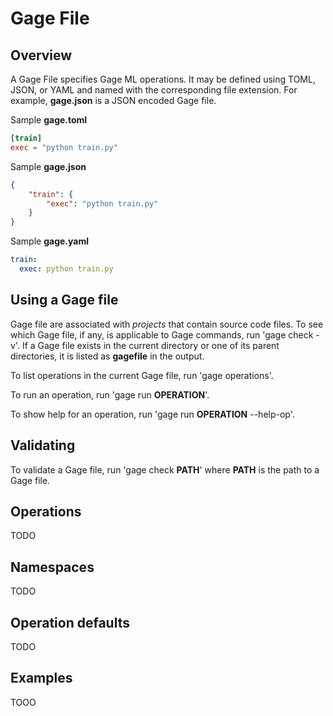 # Gage File

## Overview

A Gage File specifies Gage ML operations. It may be defined using TOML,
JSON, or YAML and named with the corresponding file extension. For
example, **gage.json** is a JSON encoded Gage file.

Sample **gage.toml**

``` toml
[train]
exec = "python train.py"
```

Sample **gage.json**

```json
{
    "train": {
        "exec": "python train.py"
    }
}
```

Sample **gage.yaml**

``` yaml
train:
  exec: python train.py
```

## Using a Gage file

Gage file are associated with *projects* that contain source code files.
To see which Gage file, if any, is applicable to Gage commands, run
'gage check -v'. If a Gage file exists in the current directory or one
of its parent directories, it is listed as **gagefile** in the output.

To list operations in the current Gage file, run 'gage operations'.

To run an operation, run 'gage run **OPERATION**'.

To show help for an operation, run 'gage run **OPERATION** --help-op'.

## Validating

To validate a Gage file, run 'gage check **PATH**' where **PATH** is the
path to a Gage file.

## Operations

TODO

## Namespaces

TODO

## Operation defaults

TODO

## Examples

TOOO
